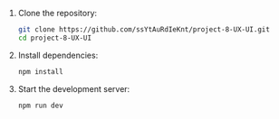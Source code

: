1. Clone the repository:
   ```bash
   git clone https://github.com/ssYtAuRdIeKnt/project-8-UX-UI.git
   cd project-8-UX-UI
   ```

2. Install dependencies:
   ```bash
   npm install
   ```

3. Start the development server:
   ```bash
   npm run dev
   ```
